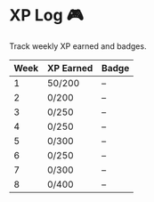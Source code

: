 # XP Log 🎮

Track weekly XP earned and badges.

| Week | XP Earned | Badge |
|------|-----------|-------|
| 1    | 50/200    | –     |
| 2    | 0/200     | –     |
| 3    | 0/250     | –     |
| 4    | 0/250     | –     |
| 5    | 0/300     | –     |
| 6    | 0/250     | –     |
| 7    | 0/300     | –     |
| 8    | 0/400     | –     |
